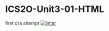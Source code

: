 # ICS2O-Unit3-01-HTML
first css attempt
[![linter](https://github.com/Grant-Culligan/ICS2O-Unit3-01-HTML/workflows/linter/badge.svg)](https://github.com/marketplace/actions/super-linter)
